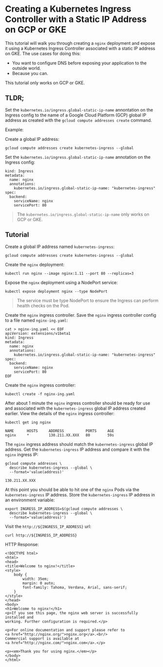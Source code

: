 # Creating a Kubernetes Ingress Controller with a Static IP Address on GCP or GKE

This tutorial will walk you through creating a `nginx` deployment and expose it using a Kubernetes Ingress Controller associated with a static IP address on GKE. The use cases for doing this:

* You want to configure DNS before exposing your application to the outside world.
* Because you can.

This tutorial only works on GCP or GKE.

## TLDR;

Set the `kubernetes.io/ingress.global-static-ip-name` annontation on the Ingress config to the name of a Google Cloud Platform (GCP) global IP address as created with the `gcloud compute addresses create` command.

Example:

Create a global IP address:

```
gcloud compute addresses create kubernetes-ingress --global
```

Set the `kubernetes.io/ingress.global-static-ip-name` annotation on the Ingress config:

```
kind: Ingress
metadata:
  name: nginx
  annotations:
    kubernetes.io/ingress.global-static-ip-name: "kubernetes-ingress"
spec:
  backend:
    serviceName: nginx
    servicePort: 80
```

> The `kubernetes.io/ingress.global-static-ip-name` only works on GCP or GKE.

## Tutorial

Create a global IP address named `kubernetes-ingress`:

```
gcloud compute addresses create kubernetes-ingress --global
```

Create the `nginx` deployment:

```
kubectl run nginx --image nginx:1.11 --port 80 --replicas=3
```

Expose the `nginx` deployment using a NodePort service:

```
kubectl expose deployment nginx --type NodePort
```

> The service must be type NodePort to ensure the Ingress can perform health checks on the Pod.

Create the `nginx` ingress controller. Save the `nginx` ingress controller config to a file named `nginx-ing.yaml`:

```
cat > nginx-ing.yaml << EOF
apiVersion: extensions/v1beta1
kind: Ingress
metadata:
  name: nginx
  annotations:
    kubernetes.io/ingress.global-static-ip-name: "kubernetes-ingress"
spec:
  backend:
    serviceName: nginx
    servicePort: 80
EOF
```

Create the `nginx` ingress controller:

```
kubectl create -f nginx-ing.yaml
```

After about 1 minute the `nginx` ingress controller should be ready for use and associated with the `kubernetes-ingress` global IP address created earlier. View the details of the `nginx` ingress controller:

```
kubectl get ing nginx
```
```
NAME      HOSTS     ADDRESS          PORTS     AGE
nginx     *         130.211.XX.XXX   80        59s
```

The `nginx` ingress address should match the `kubernetes-ingress` global IP address. Get the `kubernetes-ingress` IP address and compare it with the `nginx` ingress IP:

```
gcloud compute addresses \
  describe kubernetes-ingress --global \
  --format='value(address)'
```

```
130.211.XX.XXX
```

At this point you should be able to hit one of the `nginx` Pods via the `kubernetes-ingress` IP address. Store the `kubernetes-ingress` IP address in an environment variable:

```
export INGRESS_IP_ADDRESS=$(gcloud compute addresses \
  describe kubernetes-ingress --global \
  --format='value(address)')
```

Visit the `http://${INGRESS_IP_ADDRESS}` url:

```
curl http://${INGRESS_IP_ADDRESS}
```

HTTP Response:

```
<!DOCTYPE html>
<html>
<head>
<title>Welcome to nginx!</title>
<style>
    body {
        width: 35em;
        margin: 0 auto;
        font-family: Tahoma, Verdana, Arial, sans-serif;
    }
</style>
</head>
<body>
<h1>Welcome to nginx!</h1>
<p>If you see this page, the nginx web server is successfully installed and
working. Further configuration is required.</p>

<p>For online documentation and support please refer to
<a href="http://nginx.org/">nginx.org</a>.<br/>
Commercial support is available at
<a href="http://nginx.com/">nginx.com</a>.</p>

<p><em>Thank you for using nginx.</em></p>
</body>
</html>
```
